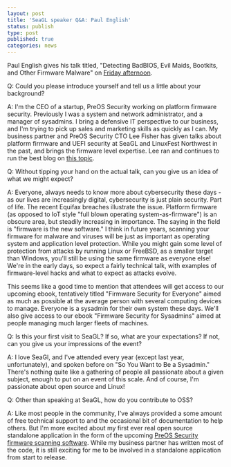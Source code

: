 ```yaml
---
layout: post
title: 'SeaGL speaker Q&A: Paul English'
status: publish
type: post
published: true
categories: news
---
```



Paul English gives his talk titled, "Detecting BadBIOS, Evil Maids, Bootkits, and Other Firmware Malware" on [Friday afternoon](https://osem.seagl.org/conferences/seagl2017/program/proposals/374).

Q: Could you please introduce yourself and tell us a little about your background?
 
A: I'm the CEO of a startup, PreOS Security working on platform firmware security. Previously I was a system and network administrator, and a manager of sysadmins. I bring a defensive IT perspective to our business, and I'm trying to pick up sales and marketing skills as quickly as I can. My business partner and PreOS Security CTO Lee Fisher has given talks about platform firmware and UEFI security at SeaGL and LinuxFest Northwest in the past, and brings the firmware level expertise. Lee ran and continues to run the best blog on [this topic](https://firmwaresecurity.com).

Q: Without tipping your hand on the actual talk, can you give us an idea of what we might expect?

A: Everyone, always needs to know more about cybersecurity these days - as our lives are increasingly digital, cybersecurity is just plain security. Part of life. The recent Equifax breaches illustrate the issue. Platform firmware (as opposed to IoT style "full blown operating system-as-firmware") is an obscure area, but steadily increasing in importance. The saying in the field is "firmware is the new software." I think in future years, scanning your firmware for malware and viruses will be just as important as operating system and application level protection. While you might gain some level of protection from attacks by running Linux or FreeBSD, as a smaller target than Windows, you'll still be using the same firmware as everyone else! We're in the early days, so expect a fairly technical talk, with examples of firmware-level hacks and what to expect as attacks evolve.

This seems like a good time to mention that attendees will get access to our upcoming ebook, tentatively titled "Firmware Security for Everyone" aimed as much as possible at the average person with several computing devices to manage. Everyone is a sysadmin for their own system these days. We'll also give access to our ebook "Firmware Security for Sysadmins" aimed at people managing much larger fleets of machines.


Q: Is this your first visit to SeaGL? If so, what are your expectations? If not, can you give us your impressions of the event?
 
A: I love SeaGl, and I've attended every year (except last year, unfortunately), and spoken before on "So You Want to Be a Sysadmin."  There's nothing quite like a gathering of people all passionate about a given subject, enough to put on an event of this scale. And of course, I'm passionate about open source and Linux!

Q: Other than speaking at SeaGL, how do you contribute to OSS?

A: Like most people in the community, I've always provided a some amount of free technical support to and the occasional bit of documentation to help others. But I'm more excited about my first ever real open source standalone application in the form of the upcoming [PreOS Security firmware scanning software](https://preossec.com/). While my business partner has written most of the code, it is still exciting for me to be involved in a standalone application from start to release.




